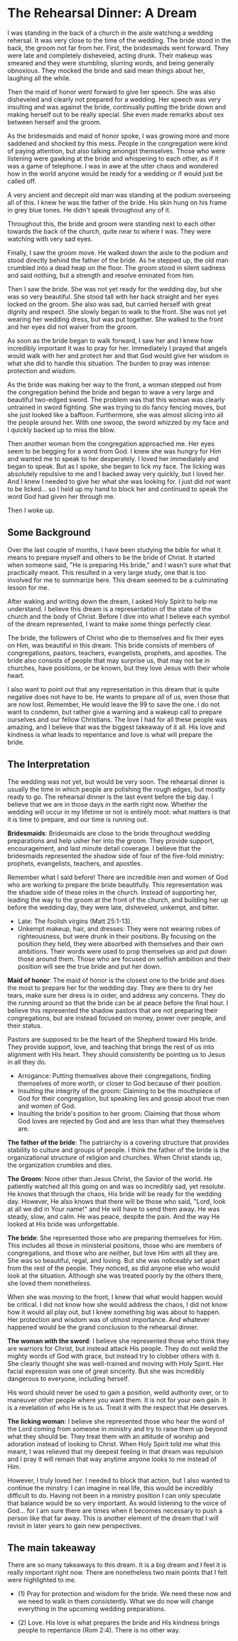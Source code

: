# The Rehearsal Dinner: A Dream

I was standing in the back of a church in the aisle watching a wedding rehersal. It was very close to the time of the wedding. The bride stood in the back, the groom not far from her. First, the bridesmaids went forward. They were late and completely disheveled, acting drunk. Their makeup was smeared and they were stumbling, slurring words, and being generally obnoxious. They mocked the bride and said mean things about her, laughing all the while.

Then the maid of honor went forward to give her speech. She was also disheveled and clearly not prepared for a wedding. Her speech was very insulting and was against the bride, continually putting the bride down and making herself out to be really special. She even made remarks about sex between herself and the groom.

As the bridesmaids and maid of honor spoke, I was growing more and more saddened and shocked by this mess. People in the congregation were kind of paying attention, but also talking amongst themselves. Those who were listening were gawking at the bride and whispering to each other, as if it was a game of telephone. I was in awe at the utter chaos and wondered how in the world anyone would be ready for a wedding or if would just be called off.

A very ancient and decrepit old man was standing at the podium overseeing all of this. I knew he was the father of the bride. His skin hung on his frame in grey blue tones. He didn't speak throughout any of it.

Throughout this, the bride and groom were standing next to each other towards the back of the church, quite near to where I was. They were watching with very sad eyes.

Finally, I saw the groom move. He walked down the aisle to the podium and stood directly behind the father of the bride. As he stepped up, the old man crumbled into a dead heap on the floor. The groom stood in silent sadness and said nothing, but a strength and resolve eminated from him.

Then I saw the bride. She was not yet ready for the wedding day, but she was so very beautiful. She stood tall with her back straight and her eyes locked on the groom. She also was sad, but carried herself with great dignity and respect. She slowly began to walk to the front. She was not yet wearing her wedding dress, but was put together. She walked to the front and her eyes did not waiver from the groom.

As soon as the bride began to walk forward, I saw her and I knew how incredibly important it was to pray for her. Immediately I prayed that angels would walk with her and protect her and that God would give her wisdom in what she did to handle this situation. The burden to pray was intense: protection and wisdom.

As the bride was making her way to the front, a woman stepped out from the congregation behind the bride and began to wave a very large and beautiful two-edged sword. The problem was that this woman was clearly untrained in sword fighting. She was trying to do fancy fencing moves, but she just looked like a baffoon. Furthermore, she was almost slicing into all the people around her. With one swoop, the sword whizzed by my face and I quickly backed up to miss the blow.

Then another woman from the congregation approached me. Her eyes seem to be begging for a word from God. I knew she was hungry for Him and wanted me to speak to her desperately. I loved her immediately and began to speak. But as I spoke, she began to lick my face. The licking was absolutely repulsive to me and I backed away very quickly, but I loved her. And I knew I needed to give her what she was looking for. I just did *not* want to be licked... so I held up my hand to block her and continued to speak the word God had given her through me.

Then I woke up.

## Some Background 
Over the last couple of months, I have been studying the bible for what it means to prepare myself and others to be the bride of Christ. It started when someone said, "He is preparing His bride," and I wasn't sure what that practically meant. This resulted in a very large study, one that is too involved for me to summarize here. This dream seemed to be a culminating lesson for me.

After waking and writing down the dream, I asked Holy Spirit to help me understand. I believe this dream is a representation of the state of the church and the body of Christ. Before I dive into what I believe each symbol of the dream represented, I want to make some things perfectly clear.

The bride, the followers of Christ who die to themselves and fix their eyes on Him, was beautiful in this dream. This bride consists of members of congregations, pastors, teachers, evangelists, prophets, and apostles. The bride also consists of people that may surprise us, that may not be in churches, have positions, or be known, but they love Jesus with their whole heart.

I also want to point out that any representation in this dream that is quite negative does not have to be. He wants to prepare *all* of us, even those that are now lost. Remember, He would leave the 99 to save the one. I do not want to condemn, but rather give a warning and a wakeup call to prepare ourselves and our fellow Christians. The love I had for all these people was amazing, and I believe that was the biggest takeaway of it all. His love and kindness is what leads to repentance and love is what will prepare the bride.

## The Interpretation
The wedding was not yet, but would be very soon. The rehearsal dinner is usually the time in which people are polishing the rough edges, but mostly ready to go. The rehearsal dinner is the last event before the big day. I believe that we are in those days in the earth right now. Whether the wedding will occur in my lifetime or not is entirely moot: what matters is that it is time to prepare, and our time is running out.

**Bridesmaids**:  Bridesmaids are close to the bride throughout wedding preparations and help usher her into the groom. They provide support, encouragement, and last minute detail coverage. I believe that the bridesmaids represented the shadow side of four of the five-fold ministry: prophets, evangelists, teachers, and apostles.

Remember what I said before! There are incredible men and women of God who are working to prepare the bride beautifully. This representation was the shadow side of these roles in the church. Instead of supporting her, leading the way to the groom at the front of the church, and building her up before the wedding day, they were late, disheveled, unkempt, and bitter.
- Late: The foolish virgins (Matt 25:1-13).
- Unkempt makeup, hair, and dresses: They were not wearing robes of righteousness, but were drunk in their positions. By focusing on the position they held, they were absorbed with themselves and their own ambitions. Their words were used to prop themselves up and put down those around them. Those who are focused on selfish ambition and their position will see the true bride and put her down.

**Maid of honor**: The maid of honor is the closest one to the bride and does the most to prepare her for the wedding day. They are there to dry her tears, make sure her dress is in order, and address any concerns. They do the running around so that the bride can be at peace before the final hour. I believe this represented the shadow pastors that are not preparing their congregations, but are instead focused on money, power over people, and their status.

Pastors are supposed to be the heart of the Shepherd toward His bride. They provide support, love, and teaching that brings the rest of us into alignment with His heart. They should consistently be pointing us to Jesus in all they do.
- Arrogance: Putting themselves above their congregations, finding themselves of more worth, or closer to God because of their position.
- Insulting the integrity of the groom: Claiming to be the mouthpiece of God for their congregation, but speaking lies and gossip about true men and women of God.
- Insulting the bride's position to her groom: Claiming that those whom God loves are rejected by God and are less than what they themselves are.

**The father of the bride**: The patriarchy is a covering structure that provides stability to culture and groups of people. I think the father of the bride is the organizational structure of religion and churches. When Christ stands up, the organization crumbles and dies.

**The Groom**: None other than Jesus Christ, the Savior of the world. He patiently watched all this going on and was so incredibly sad, yet resolute. He knows that through the chaos, His bride will be ready for the wedding day. However, He also knows that there will be those who said, "Lord, look at all we did in Your name!" and He will have to send them away. He was steady, slow, and calm. He was peace, despite the pain. And the way He looked at His bride was unforgettable.

**The bride**: She represented those who are preparing themselves for Him. This includes all those in ministerial positions, those who are members of congregations, and those who are neither, but love Him with all they are. She was so beautiful, regal, and loving. But she was noticeably set apart from the rest of the people. They noticed, as did anyone else who would look at the situation. Although she was treated poorly by the others there, she loved them nonetheless.

When she was moving to the front, I knew that what would happen would be critical. I did not know how she would address the chaos, I did not know how it would all play out, but I knew something big was about to happen. Her protection and wisdom was of utmost importance. And whatever happened would be the grand conclusion to the rehearsal dinner.

**The woman with the sword**: I believe she represented those who think they are warriors for Christ, but instead attack His people. They do not weild the mighty words of God with grace, but instead try to clobber others with it. She clearly thought she was well-trained and moving with Holy Spirit. Her facial expression was one of great sincerity. But she was incredibly dangerous to everyone, including herself.

His word should never be used to gain a position, weild authority over, or to maneuver other people where you want them. It is not for your own gain. It is a revelation of who He is to us. Treat it with the respect that He deserves.

**The licking woman**: I believe she represented those who hear the word of the Lord coming from someone in ministry and try to raise them up beyond what they should be. They treat them with an attitude of worship and adoration instead of looking to Christ. When Holy Spirit told me what this meant, I was relieved that my deepest feeling in that dream was repulsion and I pray it will remain that way anytime anyone looks to me instead of Him.

However, I truly loved her. I needed to block that action, but I also wanted to continue the minstry. I can imagine in real life, this would be incredibly difficult to do. Having not been in a ministry position I can only speculate that balance would be so very important. As would listening to the voice of God... for I am sure there are times when it becomes necessary to push a person like that far away. This is another element of the dream that I will revisit in later years to gain new perspectives. 

## The main takeaway

There are so many takeaways to this dream. It is a big dream and I feel it is really important right now. There are nonetheless two main points that I felt were highlighted to me.

 - (1) Pray for protection and wisdom for the bride. We need these now and we need to walk in them consistently. What we do now will change everything in the upcoming wedding preparations.

 - (2) Love. His love is what prepares the bride and His kindness brings people to repentance (Rom 2:4). There is no other way.